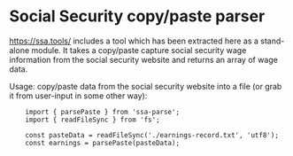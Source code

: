 # Social Security copy/paste parser

https://ssa.tools/ includes a tool which has been extracted here as a stand-alone module.
It takes a copy/paste capture social security wage information from the social security website and returns an array of wage data.

Usage: copy/paste data from the social security website into a file (or grab it from user-input in some other way):

        import { parsePaste } from 'ssa-parse';
        import { readFileSync } from 'fs';

        const pasteData = readFileSync('./earnings-record.txt', 'utf8');
        const earnings = parsePaste(pasteData);

